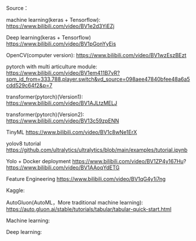 Source：

machine learning(keras + Tensorflow):
  https://www.bilibili.com/video/BV1e2d3YiEZj
  
Deep learning(keras + Tensorflow)
  https://www.bilibili.com/video/BV1pGonYyEis
  
OpenCV(computer version):
  https://www.bilibili.com/video/BV1wzEszBEzt
  
pytorch with multi articulture module:
  https://www.bilibili.com/video/BV1em411B7vR?spm_id_from=333.788.player.switch&vd_source=098aee47840bfee48a6a5cdd529c64f2&p=7
  
transformer(pytorch)(Version1):
  https://www.bilibili.com/video/BV1AJLtzMELJ
  
transformer(pytorch)(Version2):
  https://www.bilibili.com/video/BV13c59zpENN
  
TinyML
  https://www.bilibili.com/video/BV1c8wNe1ErX

yolov8 tutorial
  https://github.com/ultralytics/ultralytics/blob/main/examples/tutorial.ipynb

Yolo + Docker deployment
  https://www.bilibili.com/video/BV1ZP4y167Hu?
  https://www.bilibili.com/video/BV1AAoqYdETG

Feature Engineering
  https://www.bilibili.com/video/BV1qG4y1i7ng

  
Kaggle:

  AutoGluon(AutoML，More traditional machine learning):
    https://auto.gluon.ai/stable/tutorials/tabular/tabular-quick-start.html
    
  Machine learning:

  Deep learning:
